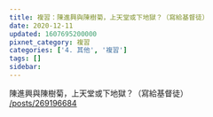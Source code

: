 ```yaml
---
title: 複習：陳進興與陳樹菊，上天堂或下地獄？（寫給基督徒）
date: 2020-12-11
updated: 1607695200000
pixnet_category: 複習
categories: ['4. 其他', '複習']
tags: []
sidebar: 
---
```


<p>陳進興與陳樹菊，上天堂或下地獄？（寫給基督徒）<br/>
<a href="/posts/269196684" target="_blank">/posts/269196684</a></p>
<p> </p>
